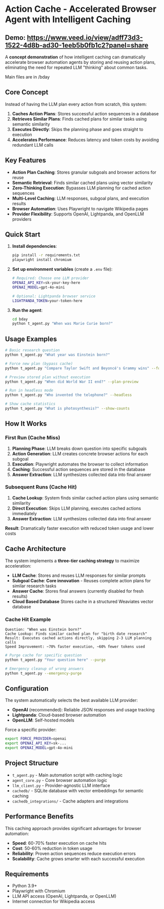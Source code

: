 # Action Cache - Accelerated Browser Agent with Intelligent Caching
## Demo: https://www.veed.io/view/adff73d3-1522-4d8b-ad30-1eeb5b0fb1c2?panel=share
A **concept demonstration** of how intelligent caching can dramatically accelerate browser automation agents by storing and reusing action plans, eliminating the need for repeated LLM "thinking" about common tasks.

Main files are in /bday

## Core Concept

Instead of having the LLM plan every action from scratch, this system:
1. **Caches Action Plans**: Stores successful action sequences in a database
2. **Retrieves Similar Plans**: Finds cached plans for similar tasks using semantic similarity
3. **Executes Directly**: Skips the planning phase and goes straight to execution
4. **Accelerates Performance**: Reduces latency and token costs by avoiding redundant LLM calls

## Key Features

- **Action Plan Caching**: Stores granular subgoals and browser actions for reuse
- **Semantic Retrieval**: Finds similar cached plans using vector similarity
- **Zero-Thinking Execution**: Bypasses LLM planning for cached action sequences
- **Multi-Level Caching**: LLM responses, subgoal plans, and execution results
- **Browser Automation**: Uses Playwright to navigate Wikipedia pages
- **Provider Flexibility**: Supports OpenAI, Lightpanda, and OpenLLM providers

## Quick Start

1. **Install dependencies**:
   ```bash
   pip install -r requirements.txt
   playwright install chromium
   ```

2. **Set up environment variables** (create a `.env` file):
   ```bash
   # Required: Choose one LLM provider
   OPENAI_API_KEY=sk-your-key-here
   OPENAI_MODEL=gpt-4o-mini
   
   # Optional: Lightpanda browser service
   LIGHTPANDA_TOKEN=your-token-here
   ```

3. **Run the agent**:
   ```bash
   cd bday
   python t_agent.py "When was Marie Curie born?"
   ```

## Usage Examples

```bash
# Basic research question
python t_agent.py "What year was Einstein born?"

# Force new plan (bypass cache)
python t_agent.py "Compare Taylor Swift and Beyoncé's Grammy wins" --force-plan

# Preview stored plan without execution
python t_agent.py "When did World War II end?" --plan-preview

# Run in headless mode
python t_agent.py "Who invented the telephone?" --headless

# Show cache statistics
python t_agent.py "What is photosynthesis?" --show-counts
```

## How It Works

### First Run (Cache Miss)
1. **Planning Phase**: LLM breaks down question into specific subgoals
2. **Action Generation**: LLM creates concrete browser actions for each subgoal
3. **Execution**: Playwright automates the browser to collect information
4. **Caching**: Successful action sequences are stored in the database
5. **Answer Extraction**: LLM synthesizes collected data into final answer

### Subsequent Runs (Cache Hit)
1. **Cache Lookup**: System finds similar cached action plans using semantic similarity
2. **Direct Execution**: Skips LLM planning, executes cached actions immediately
3. **Answer Extraction**: LLM synthesizes collected data into final answer

**Result**: Dramatically faster execution with reduced token usage and lower costs

## Cache Architecture

The system implements a **three-tier caching strategy** to maximize acceleration:

- **LLM Cache**: Stores and reuses LLM responses for similar prompts
- **Subgoal Cache**: **Core innovation** - Reuses complete action plans for similar research tasks
- **Answer Cache**: Stores final answers (currently disabled for fresh results)
- **Cloud Based Database** Stores cache in a structured Weaviates vector database

### Cache Hit Example
```
Question: "When was Einstein born?"
Cache Lookup: Finds similar cached plan for "birth date research"
Result: Executes cached actions directly, skipping 2-3 LLM planning calls
Speed Improvement: ~70% faster execution, ~60% fewer tokens used
```

```bash
# Purge cache for specific question
python t_agent.py "Your question here" --purge

# Emergency cleanup of wrong answers
python t_agent.py --emergency-purge
```

## Configuration

The system automatically selects the best available LLM provider:
- **OpenAI** (recommended): Reliable JSON responses and usage tracking
- **Lightpanda**: Cloud-based browser automation
- **OpenLLM**: Self-hosted models

Force a specific provider:
```bash
export FORCE_PROVIDER=openai
export OPENAI_API_KEY=sk-...
export OPENAI_MODEL=gpt-4o-mini
```

## Project Structure

- `t_agent.py` - Main automation script with caching logic
- `agent_core.py` - Core browser automation logic
- `llm_client.py` - Provider-agnostic LLM interface
- `cachedb/` - SQLite database with vector embeddings for semantic caching
- `cachedb_integrations/` - Cache adapters and integrations

## Performance Benefits

This caching approach provides significant advantages for browser automation:

- **Speed**: 60-70% faster execution on cache hits
- **Cost**: 50-60% reduction in token usage
- **Reliability**: Proven action sequences reduce execution errors
- **Scalability**: Cache grows smarter with each successful execution

## Requirements

- Python 3.9+
- Playwright with Chromium
- LLM API access (OpenAI, Lightpanda, or OpenLLM)
- Internet connection for Wikipedia access
